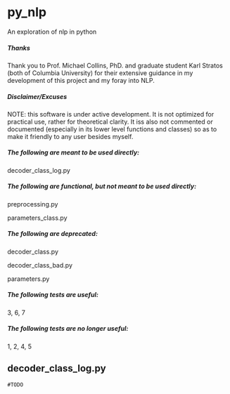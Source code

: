 # py_nlp
An exploration of nlp in python

##### Thanks
Thank you to Prof. Michael Collins, PhD. and graduate student Karl
Stratos (both of Columbia University) for their extensive guidance
in my development of this project and my foray into NLP.

##### Disclaimer/Excuses
NOTE: this software is under active development. It is not optimized for
practical use, rather for theoretical clarity. It iss also not commented
or documented (especially in its lower level functions and classes)
so as to make it friendly to any user besides myself.

##### The following are meant to be used directly:

decoder_class_log.py

##### The following are functional, but not meant to be used directly:

preprocessing.py

parameters_class.py

##### The following are deprecated:

decoder_class.py

decoder_class_bad.py

parameters.py

##### The following tests are useful:
3, 6, 7

##### The following tests are no longer useful:
1, 2, 4, 5

## decoder_class_log.py

    #TODO

